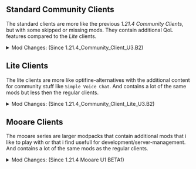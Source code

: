 ## Standard Community Clients
The standard clients are more like the previous *1.21.4 Community Clients*, but with some skipped or missing mods.
They contain additional QoL features compared to the *Lite* clients.

<details>
    <summary>Mod Changes: (Since 1.21.4_Community_Client_U3.B2)</summary>

    <span style="color:red;font-weight:bold;">Missing Mods:</span>
        - `animatica`
        - `fabric-skyboxes`
        - `fabric-skyboxes-interop`
        - `show-me-your-skin`
        - `mixin-trace`
        - `continuity`
        - `modernfix`
        - `polytone`
        - `enhanced-block-entites`
        - `eating-animation`

    <span style="color:aqua;font-weight:bold;">Replaced:</span>
        - `capes` with `cape-provider`

    <span style="color:orange;font-weight:bold;">Skipped:</span>
        - `variants-cit` Since enough features are now in vanilla.
        - `fallingleaves` Now a vanilla feature.
        - `vivecraft` Needs evaluation.
</details>


## Lite Clients
The lite clients are more like optifine-alternatives with the additional content for community stuff like `Simple Voice Chat`.
And contains a lot of the same mods but less then the regular clients.

<details>
    <summary>Mod Changes: (Since 1.21.4_Community_Client_Lite_U3.B2)</summary>

    <span style="color:red;font-weight:bold;">Missing Mods:</span>
        - `animatica`
        - `fabric-skyboxes`
        - `fabric-skyboxes-interop`
        - `show-me-your-skin`
        - `mixin-trace`
        - `continuity`
        - `modernfix`
        - `polytone`
        - `enhanced-block-entites`

    <span style="color:aqua;font-weight:bold;">Replaced:</span>
        - `capes` with `cape-provider`

    <span style="color:orange;font-weight:bold;">Skipped:</span>
        - `variants-cit` Since enough features are now in vanilla.
</details>


## Mooare Clients
The mooare series are larger modpacks that contain additional mods that i like to play with or that i find usefull for development/server-management.
And contains a lot of the same mods as the regular clients.

<details>
    <summary>Mod Changes: (Since 1.21.4 Mooare U1 BETA1)</summary>

    <span style="color:red;font-weight:bold;">Missing Mods:</span>
        - `animatica`
        - `fabric-skyboxes`
        - `fabric-skyboxes-interop`
        - `show-me-your-skin`
        - `mixin-trace`
        - `continuity`
        - `modernfix`
        - `polytone`
        - `enhanced-block-entites`
        - `eating-animation`
        - `serverpack-unlocker`
        - `isometric-renders`
        - `nether-coords`
        - `xaeros-zoomout`

    <span style="color:aqua;font-weight:bold;">Replaced:</span>
        - `capes` with `cape-provider`

    <span style="color:green;font-weight:bold;">New Mods:</span>
        - `enhanced-tooltips`
        - `scribble`

    <span style="color:orange;font-weight:bold;">Skipped:</span>
        - `variants-cit` Since enough features are now in vanilla.
        - `fallingleaves` Now a vanilla feature.
        - `vivecraft` Needs evaluation.
        - `fast-ip-ping` Needs evalution.
        - `give-me-a-new-splash-text`
</details>